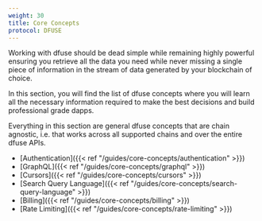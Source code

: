 ```yaml
---
weight: 30
title: Core Concepts
protocol: DFUSE
---
```


Working with dfuse should be dead simple while remaining highly powerful ensuring you
retrieve all the data you need while never missing a single piece of information in
the stream of data generated by your blockchain of choice.

In this section, you will find the list of dfuse concepts where you will learn
all the necessary information required to make the best decisions and build professional
grade dapps.

Everything in this section are general dfuse concepts that are chain agnostic, i.e.
that works across all supported chains and over the entire dfuse APIs.

- [Authentication]({{< ref "/guides/core-concepts/authentication" >}})
- [GraphQL]({{< ref "/guides/core-concepts/graphql" >}})
- [Cursors]({{< ref "/guides/core-concepts/cursors" >}})
- [Search Query Language]({{< ref "/guides/core-concepts/search-query-language" >}})
- [Billing]({{< ref "/guides/core-concepts/billing" >}})
- [Rate Limiting]({{< ref "/guides/core-concepts/rate-limiting" >}})

